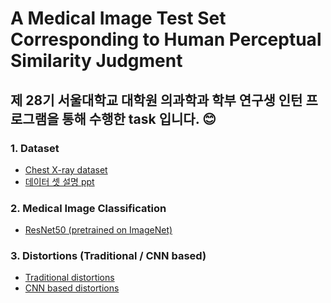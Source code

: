 # A Medical Image Test Set Corresponding to Human Perceptual Similarity Judgment 

## 제 28기 서울대학교 대학원 의과학과 학부 연구생 인턴 프로그램을 통해 수행한 task 입니다. :blush:

### 1. Dataset
- [Chest X-ray dataset](https://www.kaggle.com/tolgadincer/labeled-chest-xray-images)
- [데이터 셋 설명 ppt](https://github.com/better62/Medical-image-testset/blob/main/Chest%20X-ray%20dataset.pdf)

### 2. Medical Image Classification
- [ResNet50 (pretrained on ImageNet)](https://github.com/better62/Medical-image-testset/tree/Classification-ResNet50)


### 3. Distortions (Traditional / CNN based)
- [Traditional distortions]()
- [CNN based distortions](https://github.com/better62/Medical-image-testset/tree/Distortions/CNN-based)


